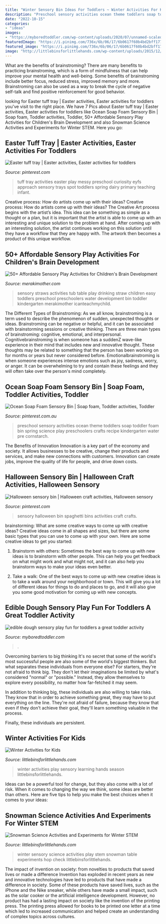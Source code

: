 ```yaml
---
title: "Winter Sensory Bin Ideas For Toddlers ~ Winter Activities For Kids"
description: "Preschool sensory activities ocean theme toddlers soap toddler foam bin spring science play preschoolers crafts recipe kindergarten water pre cornstarch"
date: "2022-10-15"
categories:
- "ideas"
images:
- "https://myboredtoddler.com/wp-content/uploads/2020/07/unnamed-scaled.jpg"
featuredImage: "https://i.pinimg.com/736x/6b/06/17/6b0617f60b4bd2bff177f91aac8a6468--tuff-tray-trays.jpg"
featured_image: "https://i.pinimg.com/736x/6b/06/17/6b0617f60b4bd2bff177f91aac8a6468--tuff-tray-trays.jpg"
image: "http://littlebinsforlittlehands.com/wp-content/uploads/2015/12/Kids-Winter-Activities-for-Science-and-Sensory-play.jpg"
---
```



What are the benefits of brainstroming?
There are many benefits to practicing brainstroming, which is a form of mindfulness that can help improve your mental health and well-being. Some benefits of brainstroming include better focus, reduced stress, improved memory and more. Brainstroming can also be used as a way to break the cycle of negative self-talk and find positive reinforcement for good behavior.

	

		
looking for Easter tuff tray | Easter activities, Easter activities for toddlers you've visit to the right place. We have 7 Pics about Easter tuff tray | Easter activities, Easter activities for toddlers like Ocean Soap Foam Sensory Bin | Soap foam, Toddler activities, Toddler, 50+ Affordable Sensory Play Activities for Children&#039;s Brain Development and also Snowman Science Activities and Experiments for Winter STEM. Here you go:
		
    
## Easter Tuff Tray | Easter Activities, Easter Activities For Toddlers

<img loading=lazy src="https://i.pinimg.com/736x/6b/06/17/6b0617f60b4bd2bff177f91aac8a6468--tuff-tray-trays.jpg" onerror="this.onerror=null;this.src='https://tse4.mm.bing.net/th?id=OIP.jxPgSHmg20T9PSEYOVJWzgHaJ4&amp;pid=15.1';" alt="Easter tuff tray | Easter activities, Easter activities for toddlers">

_Source: pinterest.com_

>tuff tray activities easter play messy preschool curiosity eyfs approach sensory trays spot toddlers spring dairy primary teaching infant. 

	

Creative process: How do artists come up with their ideas?
Creative process: How do artists come up with their ideas?
The Creative Art process begins with the artist’s idea. This idea can be something as simple as a thought or a plan, but it is important that the artist is able to come up with an interesting and unique solution to the problem at hand. After coming up with an interesting solution, the artist continues working on this solution until they have a workflow that they are happy with. The artwork then becomes a product of this unique workflow.

    
## 50+ Affordable Sensory Play Activities For Children&#039;s Brain Development

<img loading=lazy src="https://merakimother.com/wp-content/uploads/2018/04/sensory-table-ideas.jpg" onerror="this.onerror=null;this.src='https://tse2.mm.bing.net/th?id=OIP.Dhd3qMTDJcfJgQsRMUa2cAHaLH&amp;pid=15.1';" alt="50+ Affordable Sensory Play Activities for Children&#039;s Brain Development">

_Source: merakimother.com_

>sensory straws activities tub table play drinking straw children easy toddlers preschool preschoolers water development bin toddler kindergarten merakimother icanteachmychild. 

	

The Different Types of Brainstroming:
As we all know, brainstroming is a term used to describe the phenomenon of sudden, unexpected thoughts or ideas. Brainstroming can be negative or helpful, and it can be associated with brainstorming sessions or creative thinking. There are three main types of brainstroming: cognitive, emotional, and interpersonal. 
Cognitivebrainstroming is when someone has a suddenZ wave-like experience in their mind that includes new and innovative thought. These thoughts may be related to something that the person has been working on for months or years but never considered before. Emotionalbrainstroming is when someone experiences intense emotions such as joy, sadness, worry, or anger. It can be overwhelming to try and contain these feelings and they will often take over the person's mind completely.

    
## Ocean Soap Foam Sensory Bin | Soap Foam, Toddler Activities, Toddler

<img loading=lazy src="https://i.pinimg.com/736x/05/91/a8/0591a8fdeed080f2143dcf132abf6434.jpg" onerror="this.onerror=null;this.src='https://tse1.mm.bing.net/th?id=OIP.kZ1qRkSzy0Jkk-EoSY-MEwHaNK&amp;pid=15.1';" alt="Ocean Soap Foam Sensory Bin | Soap foam, Toddler activities, Toddler">

_Source: pinterest.com.au_

>preschool sensory activities ocean theme toddlers soap toddler foam bin spring science play preschoolers crafts recipe kindergarten water pre cornstarch. 

	

The Benefits of Innovation
Innovation is a key part of the economy and society. It allows businesses to be creative, change their products and services, and make new connections with customers. Innovation can create jobs, improve the quality of life for people, and drive down costs.

    
## Halloween Sensory Bin | Halloween Craft Activities, Halloween Sensory

<img loading=lazy src="https://i.pinimg.com/736x/2f/42/d4/2f42d4131c785f390f19792589372dae--green-spaghetti-sensory-bins.jpg" onerror="this.onerror=null;this.src='https://tse1.mm.bing.net/th?id=OIP.MYyGUa3UtBYEFHle9yNZWwHaFj&amp;pid=15.1';" alt="Halloween sensory bin | Halloween craft activities, Halloween sensory">

_Source: pinterest.com_

>sensory halloween bin spaghetti bins activities craft crafts. 

	

brainstorming: What are some creative ways to come up with creative ideas?
Creative ideas come in all shapes and sizes, but there are some basic types that you can use to come up with your own. Here are some creative ideas to get you started:
1. Brainstorm with others: Sometimes the best way to come up with new ideas is to brainstorm with other people. This can help you get feedback on what might work and what might not, and it can also help you brainstorm ways to make your ideas even better.

2. Take a walk: One of the best ways to come up with new creative ideas is to take a walk around your neighborhood or town. This will give you a lot of different ideas for things to do and places to go, and it will also give you some good motivation for coming up with new concepts.


    
## Edible Dough Sensory Play Fun For Toddlers A Great Toddler Activity

<img loading=lazy src="https://myboredtoddler.com/wp-content/uploads/2020/07/unnamed-scaled.jpg" onerror="this.onerror=null;this.src='https://tse3.mm.bing.net/th?id=OIP.Aqd4OJ7Q1xmS75QMbgY2awHaJ4&amp;pid=15.1';" alt="edible dough sensory play fun for toddlers a great toddler activity">

_Source: myboredtoddler.com_

>. 

	

Overcoming barriers to big thinking
It's no secret that some of the world's most successful people are also some of the world's biggest thinkers. But what separates these individuals from everyone else?
For starters, they're not afraid to think big. They don't let their imaginations be limited by what's considered "normal" or "possible." Instead, they allow themselves to explore every possibility, no matter how far-fetched it may seem.

In addition to thinking big, these individuals are also willing to take risks. They know that in order to achieve something great, they may have to put everything on the line. They're not afraid of failure, because they know that even if they don't achieve their goal, they'll learn something valuable in the process.

 Finally, these individuals are persistent.

    
## Winter Activities For Kids

<img loading=lazy src="http://littlebinsforlittlehands.com/wp-content/uploads/2014/11/Winter-Activities-For-Kids-Hands-On-Play-and-Learning-768x1024.jpg" onerror="this.onerror=null;this.src='https://tse2.mm.bing.net/th?id=OIP.mk-NLb_kwtKA9NOGKly4MAHaJ4&amp;pid=15.1';" alt="Winter Activities for Kids">

_Source: littlebinsforlittlehands.com_

>winter activities play sensory learning hands season littlebinsforlittlehands. 

	

Ideas can be a powerful tool for change, but they also come with a lot of risk. When it comes to changing the way we think, some ideas are better than others. Here are five tips to help you make the best choices when it comes to your ideas: 

    
## Snowman Science Activities And Experiments For Winter STEM

<img loading=lazy src="http://littlebinsforlittlehands.com/wp-content/uploads/2015/12/Kids-Winter-Activities-for-Science-and-Sensory-play.jpg" onerror="this.onerror=null;this.src='https://tse3.mm.bing.net/th?id=OIP.rMuQ1IeeUxRTDhr3q8Oc9wHaLH&amp;pid=15.1';" alt="Snowman Science Activities and Experiments for Winter STEM">

_Source: littlebinsforlittlehands.com_

>winter sensory science activities play stem snowman table experiments hop check littlebinsforlittlehands. 

	

The impact of invention on society: from novelties to products that saved lives or made a difference
Invention has exploded in recent years as new and innovative technologies have led to products that have made a difference in society. Some of these products have saved lives, such as the iPhone and the Nike sneaker, while others have made a small impact, such as the solar cooker or the artificial intelligence development. However, no product has had a lasting impact on society like the invention of the printing press. The printing press allowed for books to be printed one letter at a time which led to increased communication and helped create an understanding of complex topics across cultures.

